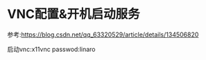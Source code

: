 # VNC配置&开机启动服务

参考:<https://blog.csdn.net/qq_63320529/article/details/134506820>

启动vnc:x11vnc
passwod:linaro
